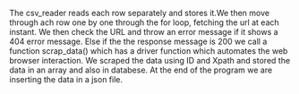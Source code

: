 The csv_reader reads each row separately and stores it.We then move through ach row one by one through the for loop, fetching the url at each instant. We then check the URL and throw an error message if it shows a 404 error message. Else if the the response message is 200 we call a function scrap_data() which has a driver function which
automates the web browser interaction. We scraped the data using ID and Xpath and stored the data in an array and also in databese. At the end of the program we are inserting the data in a json file.
